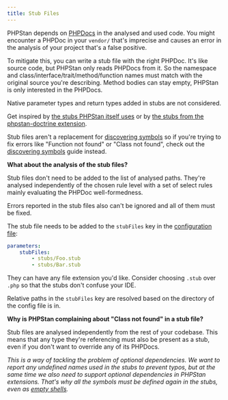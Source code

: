 ```yaml
---
title: Stub Files
---
```


PHPStan depends on [PHPDocs](/writing-php-code/phpdocs-basics) in the analysed and used code. You might encounter a PHPDoc in your `vendor/` that's imprecise and causes an error in the analysis of your project that's a false positive.

To mitigate this, you can write a stub file with the right PHPDoc. It's like source code, but PHPStan only reads PHPDocs from it. So the namespace and class/interface/trait/method/function names must match with the original source you're describing. Method bodies can stay empty, PHPStan is only interested in the PHPDocs.

Native parameter types and return types added in stubs are not considered.

Get inspired by [the stubs PHPStan itself uses](https://github.com/phpstan/phpstan-src/tree/1.10.x/stubs) or by [the stubs from the phpstan-doctrine extension](https://github.com/phpstan/phpstan-doctrine/tree/1.3.x/stubs).

Stub files aren't a replacement for [discovering symbols](/user-guide/discovering-symbols) so if you're trying to fix errors like "Function not found" or "Class not found", check out the [discovering symbols](/user-guide/discovering-symbols) guide instead.

<div class="bg-blue-100 border-l-4 border-blue-500 text-blue-700 p-4 mb-4" role="alert">

**What about the analysis of the stub files?**

Stub files don't need to be added to the list of analysed paths. They're analysed independently of the chosen rule level with a set of select rules mainly evaluating the PHPDoc well-formedness.

Errors reported in the stub files also can't be ignored and all of them must be fixed.

</div>

The stub file needs to be added to the `stubFiles` key in the [configuration file](/config-reference):

```yaml
parameters:
	stubFiles:
		- stubs/Foo.stub
		- stubs/Bar.stub
```

They can have any file extension you'd like. Consider choosing `.stub` over `.php` so that the stubs don't confuse your IDE.

Relative paths in the `stubFiles` key are resolved based on the directory of the config file is in.

<div class="bg-orange-100 border-l-4 border-orange-500 text-orange-700 p-4 mb-4" role="alert">

**Why is PHPStan complaining about "Class not found" in a stub file?**

Stub files are analysed independently from the rest of your codebase. This means that any type they're referencing must also be present as a stub, even if you don't want to override any of its PHPDocs.

*This is a way of tackling the problem of optional dependencies. We want to report any undefined names used in the stubs to prevent typos, but at the same time we also need to support optional dependencies in PHPStan extensions. That's why all the symbols must be defined again in the stubs, even as [empty shells](https://github.com/phpstan/phpstan-phpunit/blob/26394996368b6d033d012547d3197f4e07e23021/stubs/MockObject.stub).*

</div>
